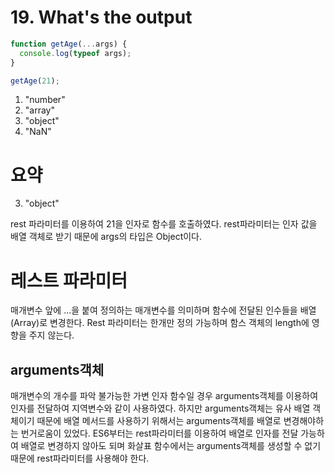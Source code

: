 # 19. What's the output

```javascript
function getAge(...args) {
  console.log(typeof args);
}

getAge(21);
```

1. "number"
2. "array"
3. "object"
4. "NaN"

# 요약

3. "object"<br>

rest 파라미터를 이용하여 21을 인자로 함수를 호출하였다. rest파라미터는 인자 값을 배열 객체로 받기 때문에 args의 타입은 Object이다.

# 레스트 파라미터

매개변수 앞에 ...을 붙여 정의하는 매개변수를 의미하며 함수에 전달된 인수들을 배열(Array)로 변경한다. Rest 파라미터는 한개만 정의 가능하며 함스 객체의 length에 영향을 주지 않는다.

## arguments객체

매개변수의 개수를 파악 불가능한 가변 인자 함수일 경우 arguments객체를 이용하여 인자를 전달하여 지역변수와 같이 사용하였다. 하지만 arguments객체는 유사 배열 객체이기 때문에 배열 메서드를 사용하기 위해서는 arguments객체를 배열로 변경해야하는 번거로움이 있었다. ES6부터는 rest파라미터를 이용하여 배열로 인자를 전달 가능하여 배열로 변경하지 않아도 되며 화살표 함수에서는 arguments객체를 생성할 수 없기 때문에 rest파라미터를 사용해야 한다.
